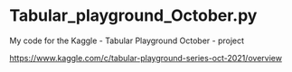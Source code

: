 # Tabular_playground_October.py
My code for the Kaggle - Tabular Playground October - project 

https://www.kaggle.com/c/tabular-playground-series-oct-2021/overview
